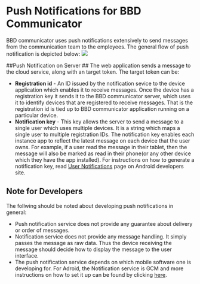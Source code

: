 # Push Notifications for BBD Communicator #
BBD communicator uses push notifications extensively to send messages from the communication team to the employees. The general flow of push notification is depicted below:
![](http://res.cloudinary.com/dfkqmkuwv/image/upload/v1381320513/Push_Notification_xbpewn.png)

##Push Notification on Server  ##
The web application sends a message to the cloud service, along with an target token. 
The target token can be:

 - **Registration id** - An ID issued by the notification sevice to the device application which enables it to receive messages. Once the device has a registration key it sends it to the BBD communicator server, which uses it to identify devices that are registered to receive messages. That is the registration id is tied up to BBD communicator application running on a particular device. 
 - **Notification key** - This key allows the server to send a message to a single user which uses multiple devices. It is a string which maps a single user to multiple registration IDs. The notification key enables each instance app to reflect the latest message on each device that the user owns. For example, if a user read the message in their tablet, then the message will also be marked as read in their phone(or any other device which they have the app installed). For instructions on how to generate a notification key, read [User Notifications](http://developer.android.com/google/gcm/notifications.html) page on Android developers site.


 

## Note for Developers ##

The follwing should be noted about developing push notifications in general:

 - Push notification service does not provide any guarantee about delivery or order of messages.
 - Notification service does not provide any message handling. It simply passes the message as raw data. Thus the device receiving the message should decide how to display the message to the user interface.
 - The push notification service depends on which mobile software one is developing for. For Adroid, the Notification service is GCM and more instructions on how to set it up can be found by clicking [here](http://lessons.runrev.com/s/lessons/m/4069/l/59312-how-do-i-use-push-notifications-with-android).

 
 

 
